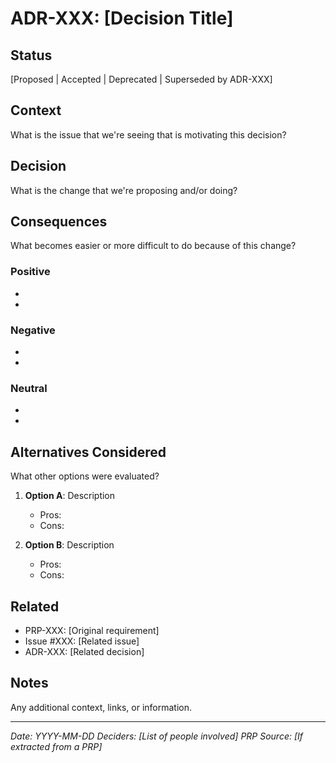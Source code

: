 # ADR-XXX: [Decision Title]

## Status
[Proposed | Accepted | Deprecated | Superseded by ADR-XXX]

## Context
What is the issue that we're seeing that is motivating this decision?

## Decision
What is the change that we're proposing and/or doing?

## Consequences
What becomes easier or more difficult to do because of this change?

### Positive
- 
- 

### Negative
- 
- 

### Neutral
- 
- 

## Alternatives Considered
What other options were evaluated?

1. **Option A**: Description
   - Pros:
   - Cons:
   
2. **Option B**: Description
   - Pros:
   - Cons:

## Related
- PRP-XXX: [Original requirement]
- Issue #XXX: [Related issue]
- ADR-XXX: [Related decision]

## Notes
Any additional context, links, or information.

---
*Date: YYYY-MM-DD*
*Deciders: [List of people involved]*
*PRP Source: [If extracted from a PRP]*